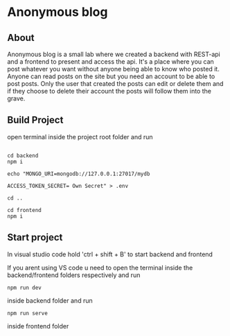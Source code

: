 # Anonymous blog 

## About

Anonymous blog is a small lab where we created a backend with REST-api and a frontend to present and access the api. It's a place where you can post whatever you want without anyone being able to know who posted it. Anyone can read posts on the site but you need an account to be able to post posts. Only the user that created the posts can edit or delete them and if they choose to delete their account the posts will follow them into the grave.

## Build Project

open terminal inside the project root folder and run

```

cd backend
npm i

echo "MONGO_URI=mongodb://127.0.0.1:27017/mydb

ACCESS_TOKEN_SECRET= Own Secret" > .env

cd ..

cd frontend
npm i
```

## Start project

In visual studio code hold 'ctrl + shift + B' to start backend and frontend

If you arent using VS code u need to open the terminal inside the backend/frontend folders respectively and run

```
npm run dev
```
inside backend folder and run

```
npm run serve
```
inside frontend folder